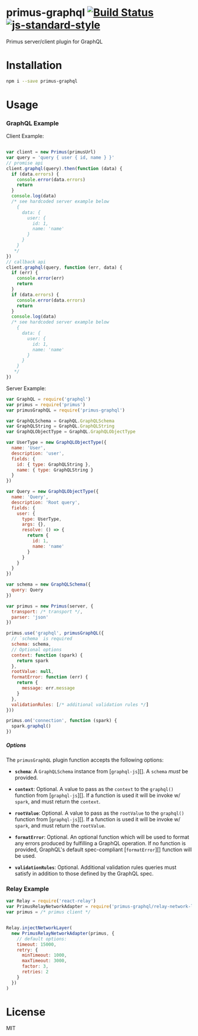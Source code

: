 # primus-graphql [![Build Status](https://travis-ci.org/tjmehta/primus-graphql.svg?branch=master)](https://travis-ci.org/tjmehta/primus-graphql) [![js-standard-style](https://img.shields.io/badge/code%20style-standard-brightgreen.svg?style=flat)](http://standardjs.com/)
Primus server/client plugin for GraphQL

# Installation
```bash
npm i --save primus-graphql
```

# Usage
### GraphQL Example
Client Example:
```js

var client = new Primus(primusUrl)
var query = 'query { user { id, name } }'
// promise api
client.graphql(query).then(function (data) {
  if (data.errors) {
    console.error(data.errors)
    return
  }
  console.log(data)
  /* see hardcoded server example below
    {
      data: {
        user: {
          id: 1,
          name: 'name'
        }
      }
    }
   */
})
// callback api
client.graphql(query, function (err, data) {
  if (err) {
    console.error(err)
    return
  }
  if (data.errors) {
    console.error(data.errors)
    return
  }
  console.log(data)
  /* see hardcoded server example below
    {
      data: {
        user: {
          id: 1,
          name: 'name'
        }
      }
    }
   */
})
```
Server Example:
```js
var GraphQL = require('graphql')
var primus = require('primus')
var primusGraphQL = require('primus-graphql')

var GraphQLSchema = GraphQL.GraphQLSchema
var GraphQLString = GraphQL.GraphQLString
var GraphQLObjectType = GraphQL.GraphQLObjectType

var UserType = new GraphQLObjectType({
  name: 'User',
  description: 'user',
  fields: {
    id: { type: GraphQLString },
    name: { type: GraphQLString }
  }
})

var Query = new GraphQLObjectType({
  name: 'Query',
  description: 'Root query',
  fields: {
    user: {
      type: UserType,
      args: {},
      resolve: () => {
        return {
          id: 1,
          name: 'name'
        }
      }
    }
  }
})

var schema = new GraphQLSchema({
  query: Query
})

var primus = new Primus(server, {
  transport: /* transport */,
  parser: 'json'
})

primus.use('graphql', primusGraphQL({
  // `schema` is required
  schema: schema,
  // Optional options
  context: function (spark) {
    return spark
  },
  rootValue: null,
  formatError: function (err) {
    return {
      message: err.message
    }
  },
  validationRules: [/* additional validation rules */]
}))

primus.on('connection', function (spark) {
  spark.graphql()
})
```

##### Options

The `primusGraphQL` plugin function accepts the following options:

  * **`schema`**: A `GraphQLSchema` instance from [`graphql-js`][].
    A `schema` *must* be provided.

  * **`context`**: Optional. A value to pass as the `context` to the `graphql()`
    function from [`graphql-js`][]. If a function is used it will be invoke w/ `spark`,
    and must return the `context`.

  * **`rootValue`**: Optional. A value to pass as the `rootValue` to the `graphql()`
    function from [`graphql-js`][]. If a function is used it will be invoke w/ `spark`,
    and must return the `rootValue`.

  * **`formatError`**: Optional. An optional function which will be used to format any
    errors produced by fulfilling a GraphQL operation. If no function is
    provided, GraphQL's default spec-compliant [`formatError`][] function will
    be used.

  * **`validationRules`**: Optional. Additional validation rules queries must
    satisfy in addition to those defined by the GraphQL spec.

### Relay Example
```js
var Relay = require('react-relay')
var PrimusRelayNetworkAdapter = require('primus-graphql/relay-network-layer')
var primus = /* primus client */


Relay.injectNetworkLayer(
  new PrimusRelayNetworkAdapter(primus, {
    // default options:
    timeout: 15000,
    retry: {
      minTimeout: 1000,
      maxTimeout: 3000,
      factor: 3,
      retries: 2
    }
  })
)
```

# License
MIT
